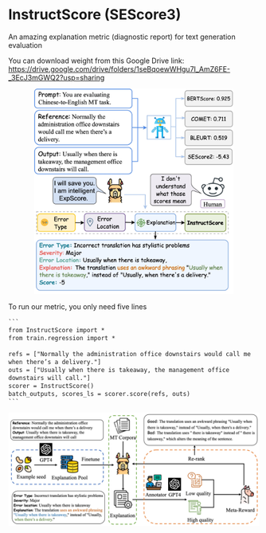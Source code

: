 # InstructScore (SEScore3)

An amazing explanation metric (diagnostic report) for text generation evaluation

You can download weight from this Google Drive link: https://drive.google.com/drive/folders/1seBqoewWHgu7I_AmZ6FE-_3EcJ3mGWQ2?usp=sharing

<div  align="center"> 
<img src="figs/InstructScore_teaser.jpg" width=400px>
</div>

To run our metric, you only need five lines

````
```
from InstructScore import *
from train.regression import *

refs = ["Normally the administration office downstairs would call me when there’s a delivery."]
outs = ["Usually when there is takeaway, the management office downstairs will call."]
scorer = InstructScore()
batch_outputs, scores_ls = scorer.score(refs, outs)
```
````

![Overview](figs/InstructScore.jpg)


